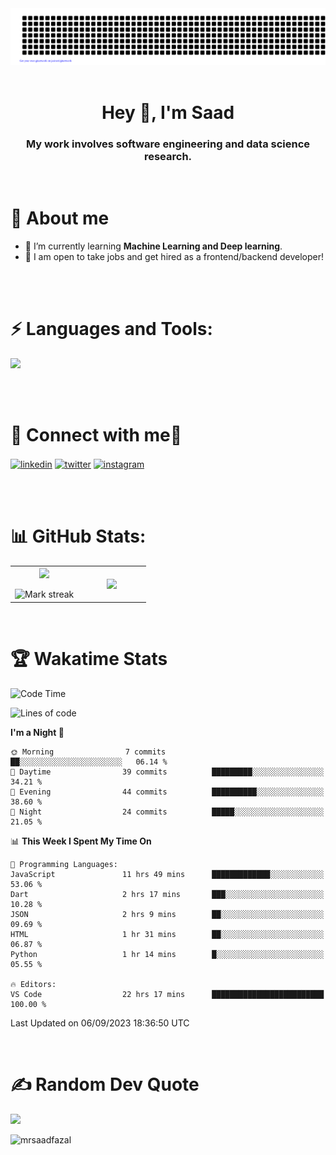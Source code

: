 <div align="center">
 <img src="gitartwork.svg" />
</div>

<br/>

<h1 align="center">Hey 👋, I'm Saad</h1>
<h3 align="center">My work involves software engineering and data science research.</h3>
<br />

# 🚀 About me
- 🌱 I’m currently learning **Machine Learning and Deep learning**.
- 🎯 I am open to take jobs and get hired as a frontend/backend developer! 
<br/>
<br />
<h1 align="left">⚡ Languages and Tools:</h1>
<p>
  <a href="https://skillicons.dev">
    <img src="https://skillicons.dev/icons?i=html,css,tailwind,sass,styledcomponents,js,ts,react,nextjs,nodejs,express,prisma,mongodb,planetscale,jest,postman,git,github,vercel,vscode,powershell,figma,vite,aws"/>
  </a>
</p>
<br/>
<br />
<h1 align="left">🙌 Connect with me🔗</h1>
<p align="left">
<a href="https://linkedin.com/in/mrsaadfazal" target="blank"><img align="center" src="https://user-images.githubusercontent.com/88904952/234979284-68c11d7f-1acc-4f0c-ac78-044e1037d7b0.png" alt="linkedin" height="50" width="50" /></a>
<a href="https://twitter.com/mrsaadfazal" target="blank"><img align="center" src="https://user-images.githubusercontent.com/88904952/234980676-61bfb021-ecc8-48f7-88e6-34c1b06c4a58.png" alt="twitter" height="50" width="50" /></a> 
<a href="https://instagram.com/mrsaadfazal" target="blank"><img align="center" src="https://user-images.githubusercontent.com/88904952/234981169-2dd1e58f-4b7e-468c-8213-034ba62156c3.png" alt="instagram" height="50" width="50" /></a>
</p>
<br />
<br/>

# 📊 GitHub Stats:

<table align="center">
<tr border="none">
<td width="50%" align="center">
  
  <img  align="center"  src="https://github-readme-stats.vercel.app/api?username=mrsaadfazal&theme=react&show_icons=true&count_private=true" />
  <br></br>
  <img  title="🔥 Get streak stats for your profile at git.io/streak-stats" alt="Mark streak" src="https://github-readme-streak-stats.herokuapp.com/?user=mrsaadfazal&theme=react&hide_border=false" /> 
</td>

<td width="50%" align="center">

  <img  align="center"  src="https://github-readme-stats-anuraghazra1.vercel.app/api/top-langs/?username=mrsaadfazal&theme=react&hide_border=false&no-bg=true&no-frame=true&langs_count=10"/>
  
  </td>
</tr>
</table>

<br/>

# 🏆 Wakatime Stats

<!--START_SECTION:waka-->
![Code Time](http://img.shields.io/badge/Code%20Time-78%20hrs%2058%20mins-blue)

![Lines of code](https://img.shields.io/badge/From%20Hello%20World%20I%27ve%20Written-447.5%20thousand%20lines%20of%20code-blue)

**I'm a Night 🦉** 

```text
🌞 Morning                7 commits           ██░░░░░░░░░░░░░░░░░░░░░░░   06.14 % 
🌆 Daytime                39 commits          █████████░░░░░░░░░░░░░░░░   34.21 % 
🌃 Evening                44 commits          ██████████░░░░░░░░░░░░░░░   38.60 % 
🌙 Night                  24 commits          █████░░░░░░░░░░░░░░░░░░░░   21.05 % 
```


📊 **This Week I Spent My Time On** 

```text
💬 Programming Languages: 
JavaScript               11 hrs 49 mins      █████████████░░░░░░░░░░░░   53.06 % 
Dart                     2 hrs 17 mins       ███░░░░░░░░░░░░░░░░░░░░░░   10.28 % 
JSON                     2 hrs 9 mins        ██░░░░░░░░░░░░░░░░░░░░░░░   09.69 % 
HTML                     1 hr 31 mins        ██░░░░░░░░░░░░░░░░░░░░░░░   06.87 % 
Python                   1 hr 14 mins        █░░░░░░░░░░░░░░░░░░░░░░░░   05.55 % 

🔥 Editors: 
VS Code                  22 hrs 17 mins      █████████████████████████   100.00 % 
```


 Last Updated on 06/09/2023 18:36:50 UTC
<!--END_SECTION:waka-->
<br />

# ✍️ Random Dev Quote
![](https://quotes-github-readme.vercel.app/api?type=horizontal&theme=dark)

<p align="left"> <img src="https://komarev.com/ghpvc/?username=mrsaadfazal&label=Profile%20views&color=0e75b6&style=flat" alt="mrsaadfazal" /> </p>
